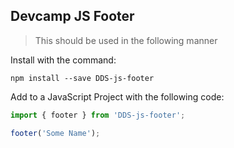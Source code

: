 ## Devcamp JS Footer

>This should be used in the following manner

Install with the command:

```
npm install --save DDS-js-footer
```

Add to a JavaScript Project with the following code:

```javascript
import { footer } from 'DDS-js-footer';

footer('Some Name');
```